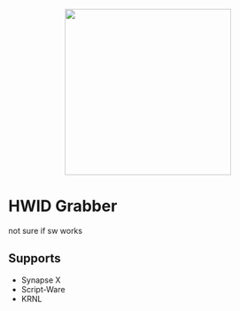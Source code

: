 <p align="center">
  <img src="https://cdn.profess1onal.club/Logo.png" width="300" />
</p>

# HWID Grabber
not sure if sw works

## Supports
- Synapse X
- Script-Ware
- KRNL
